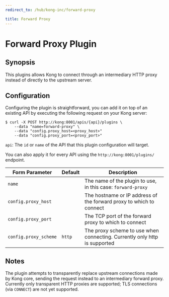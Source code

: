 ```yaml
---
redirect_to: /hub/kong-inc/forward-proxy

title: Forward Proxy
---
```

# Forward Proxy Plugin

## Synopsis
This plugins allows Kong to connect through an intermediary HTTP proxy instead of directly to the upstream server.

## Configuration

Configuring the plugin is straightforward, you can add it on top of an existing API by executing the following request on your Kong server:

```
$ curl -X POST http://kong:8001/apis/{api}/plugins \
    --data "name=forward-proxy" \
    --data "config.proxy_host=<proxy_host>"
    --data "config.proxy_port=<proxy_port>"
```

`api`: The `id` or `name` of the API that this plugin configuration will target.

You can also apply it for every API using the `http://kong:8001/plugins/` endpoint.

| Form Parameter | Default | Description
| -------------- | ------- | -----------
|`name` | | The name of the plugin to use, in this case: `forward-proxy`
| `config.proxy_host` | | The hostname or IP address of the forward proxy to which to connect
| `config.proxy_port` | | The TCP port of the forward proxy to which to connect
| `config.proxy_scheme` | `http`|	The proxy scheme to use when connecting. Currently only http is supported

## Notes

The plugin attempts to transparently replace upstream connections made by Kong core, sending the request instead to an intermediary forward proxy. Currently only transparent HTTP proxies are supported; TLS connections (via `CONNECT`) are not yet supported.

